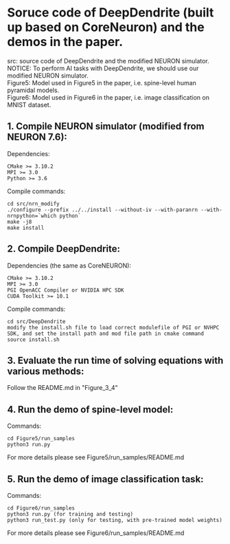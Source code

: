 # Soruce code of DeepDendrite (built up based on CoreNeuron) and the demos in the paper.  
src: source code of DeepDendrite and the modified NEURON simulator.  
NOTICE: To perform AI tasks with DeepDendrite, we should use our modified NEURON simulator.  
Figure5: Model used in Figure5 in the paper, i.e. spine-level human pyramidal models.  
Figure6: Model used in Figure6 in the paper, i.e. image classification on MNIST dataset.  

## 1. Compile NEURON simulator (modified from NEURON 7.6):
  Dependencies:    
  
    CMake >= 3.10.2
    MPI >= 3.0
    Python >= 3.6  

  Compile commands:  

    cd src/nrn_modify   
    ./configure --prefix ../../install --without-iv --with-paranrn --with-nrnpython=`which python`  
    make -j8  
    make install

## 2. Compile DeepDendrite:
  Dependencies (the same as CoreNEURON):  
  
    CMake >= 3.10.2
    MPI >= 3.0
    PGI OpenACC Compiler or NVIDIA HPC SDK
    CUDA Toolkit >= 10.1
  
  Compile commands: 
  
    cd src/DeepDendrite  
    modify the install.sh file to load correct modulefile of PGI or NVHPC SDK, and set the install path and mod file path in cmake command  
    source install.sh

## 3. Evaluate the run time of solving equations with various methods:
Follow the README.md in "Figure_3_4"
	
## 4. Run the demo of spine-level model:
  Commands:
    
    cd Figure5/run_samples
    python3 run.py
  For more details please see Figure5/run_samples/README.md

## 5. Run the demo of image classification task:
  Commands:
    
    cd Figure6/run_samples
    python3 run.py (for training and testing)
    python3 run_test.py (only for testing, with pre-trained model weights) 
  For more details please see Figure6/run_samples/README.md

